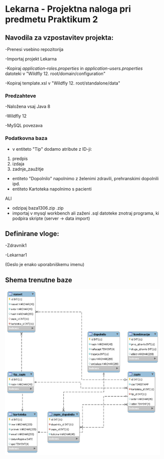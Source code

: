 # Lekarna - Projektna naloga pri predmetu Praktikum 2 


## Navodila za vzpostavitev projekta:
-Prenesi vsebino repozitorija

-Importaj projekt Lekarna

-Kopiraj *application-roles.properties* in *application-users.properties* datoteki v "Wildfly 12. root/domain/configuration"

-Kopiraj template.xsl v "Wildfly 12. root/standalone/data"


### Predzahteve
-Naložena vsaj Java 8

-Wildfly 12

-MySQL povezava

### Podatkovna baza
* v entiteto "Tip" dodamo atribute z ID-ji: 
1. predpis 
2. izdaja
3. zadnje_zaužitje                                   
* entiteto "Dopolnilo" napolnimo z želenimi zdravili, prehranskimi dopolnili ipd.
* entiteto Kartoteka napolnimo s pacienti

ALI

* odzipaj baza1306.zip .zip
* importaj v mysql workbench ali zaženi .sql datoteke znotraj programa, ki podpira skripte (server -> data import)



## Definirane vloge:
-Zdravnik1

-Lekarnar1

(Geslo je enako uporabniškemu imenu)

## Shema trenutne baze
![alt text](https://github.com/mesner1/Praktikum/blob/master/Baza.png)


 

